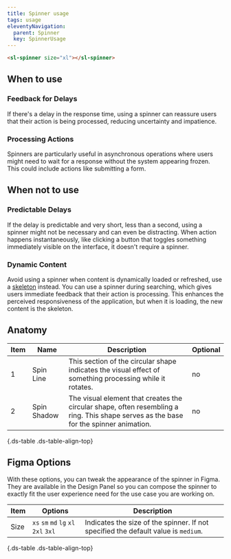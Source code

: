 ```yaml
---
title: Spinner usage
tags: usage
eleventyNavigation:
  parent: Spinner
  key: SpinnerUsage
---
```


<section class="no-heading">

<div class="ds-example">

<sl-spinner size="xl"></sl-spinner>

</div>

<div class="ds-code">
  
  ```html
  <sl-spinner size="xl"></sl-spinner>
  ```

</div>

</section>


<section>

## When to use

### Feedback for Delays
If there's a delay in the response time, using a spinner can reassure users that their action is being processed, reducing uncertainty and impatience.

### Processing Actions
Spinners are particularly useful in asynchronous operations where users might need to wait for a response without the system appearing frozen. This could include actions like submitting a form.

</section>


<section>

## When not to use

### Predictable Delays
If the delay is predictable and very short, less than a second, using a spinner might not be necessary and can even be distracting. When action happens instantaneously, like clicking a button that toggles something immediately visible on the interface, it doesn't require a spinner.

### Dynamic Content
Avoid using a spinner when content is dynamically loaded or refreshed, use a [skeleton](/categories/components/skeleton/usage) instead. You can use a spinner during searching, which gives users immediate feedback that their action is processing. This enhances the perceived responsiveness of the application, but when it is loading, the new content is the skeleton.

</section>


<section>

## Anatomy

|Item|Name| Description | Optional|
|-|-|-|-|
|1|Spin Line |This section of the circular shape indicates the visual effect of something processing while it rotates. |no|
|2|Spin Shadow |The visual element that creates the circular shape, often resembling a ring. This shape serves as the base for the spinner animation. |no|


{.ds-table .ds-table-align-top}

</section>


<section>

## Figma Options

With these options, you can tweak the appearance of the spinner in Figma. They are available in the Design Panel so you can compose the spinner to exactly fit the user experience need for the use case you are working on.

|Item|Options|Description|
|-|-|-|
|Size|`xs` `sm` `md` `lg` `xl` `2xl` `3xl`|Indicates the size of the spinner. If not specified the default value is `medium`.|

{.ds-table .ds-table-align-top}

</section>
